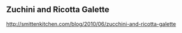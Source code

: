 ## Zuchini and Ricotta Galette

http://smittenkitchen.com/blog/2010/06/zucchini-and-ricotta-galette

